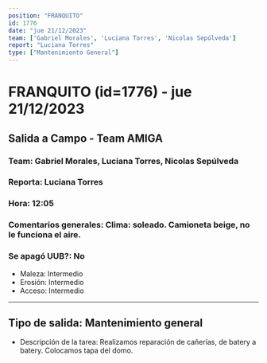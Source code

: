 ```yaml
---
position: "FRANQUITO"
id: 1776
date: "jue 21/12/2023"
team: ['Gabriel Morales', 'Luciana Torres', 'Nicolas Sepúlveda']
report: "Luciana Torres"
type: ["Mantenimiento General"]
---
```


# FRANQUITO (id=1776) - jue 21/12/2023
## Salida a Campo - Team AMIGA
### Team: Gabriel Morales, Luciana Torres, Nicolas Sepúlveda
### Reporta: Luciana Torres
### Hora: 12:05
### Comentarios generales: Clima: soleado. Camioneta beige, no le funciona el aire. 
### Se apagó UUB?: No 
- Maleza: Intermedio
- Erosión: Intermedio
- Acceso: Intermedio

---------
## Tipo de salida: Mantenimiento general
   - Descripción de la tarea: Realizamos reparación de cañerías, de batery a batery. Colocamos tapa del domo. 
